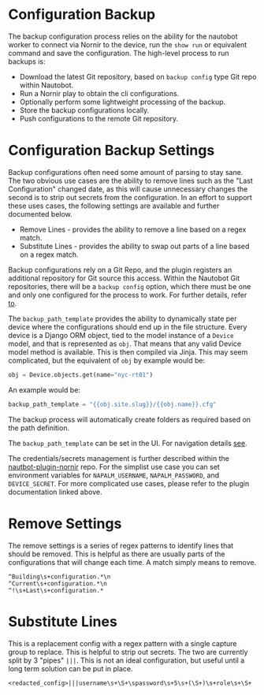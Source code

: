 # Configuration Backup

The backup configuration process relies on the ability for the nautobot worker to connect via Nornir to the device, run the `show run` or equivalent command 
and save the configuration. The high-level process to run backups is:

* Download the latest Git repository, based on `backup config` type Git repo within Nautobot.
* Run a Nornir play to obtain the cli configurations.
* Optionally perform some lightweight processing of the backup.
* Store the backup configurations locally.
* Push configurations to the remote Git repository.

# Configuration Backup Settings

Backup configurations often need some amount of parsing to stay sane. The two obvious use cases are the ability to remove lines such as the "Last 
Configuration" changed date, as this will cause unnecessary changes the second is to strip out secrets from the configuration. In an effort to support these 
uses cases, the following settings are available and further documented below.

* Remove Lines - provides the ability to remove a line based on a regex match.
* Substitute Lines - provides the ability to swap out parts of a line based on a regex match.

Backup configurations rely on a Git Repo, and the plugin registers an additional repository for Git source this access. Within the Nautobot Git 
repositories, there will be a `backup config` option, which there must be one and only one configured for the process to work. For further details, refer 
[to](./navigating-golden.md#git-settings).

The `backup_path_template` provides the ability to dynamically state per device where the configurations should end up in the file structure. Every device is a Django ORM object, tied to the model instance of a `Device` model, and that is represented as `obj`. That means that any valid Device model method is available. This is then compiled via Jinja. This may seem complicated, but the equivalent of `obj` by example would be:

```python
obj = Device.objects.get(name="nyc-rt01")
```

An example would be:
```python
backup_path_template = "{{obj.site.slug}}/{{obj.name}}.cfg"
```

The backup process will automatically create folders as required based on the path definition. 

The `backup_path_template` can be set in the UI.  For navigation details [see](./navigating-golden.md#application-settings).

The credentials/secrets management is further described within the [nautbot-plugin-nornir](https://github.com/nautobot/nautobot-plugin-nornir)
repo. For the simplist use case you can set environment variables for `NAPALM_USERNAME`, `NAPALM_PASSWORD`, and `DEVICE_SECRET`. For more
complicated use cases, please refer to the plugin documentation linked above.

# Remove Settings

The remove settings is a series of regex patterns to identify lines that should be removed. This is helpful as there are usually parts of the
configurations that will change each time. A match simply means to remove.

```re
^Building\s+configuration.*\n
^Current\s+configuration.*\n
^!\s+Last\s+configuration.*
```

# Substitute Lines

This is a replacement config with a regex pattern with a single capture group to replace. This is helpful to strip out secrets. The two are currently
split by 3 "pipes" `|||`. This is not an ideal configuration, but useful until a long term solution can be put in place.

```re
<redacted_config>|||username\s+\S+\spassword\s+5\s+(\S+)\s+role\s+\S+
```